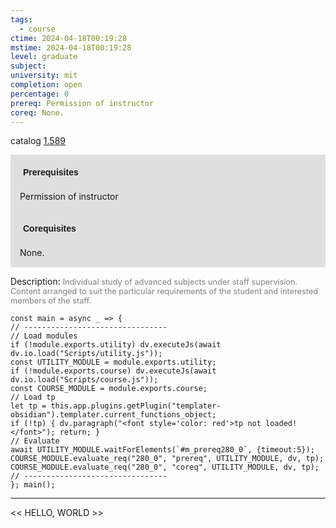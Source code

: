 ```yaml
---
tags:
  - course
ctime: 2024-04-18T00:19:28
mstime: 2024-04-18T00:19:28
level: graduate
subject: 
university: mit
completion: open
percentage: 0
prereq: Permission of instructor
coreq: None.
---
```


catalog [1.589](http://student.mit.edu/catalog/m1c.html#1.589)

<span style="display: block; padding: 15px; background-color: rgb(100, 100, 100, 0.2);"><font id="m_prereq280_0" style="display: block; font-family: Arial, sans-serif; font-weight: bold; padding: 5px">Prerequisites</font><br><span id="prereq280_0">Permission of instructor</span></span>
<span style="display: block; padding: 15px; background-color: rgb(100, 100, 100, 0.2);"><font id="m_coreq280_0" style="display: block; font-family: Arial, sans-serif; font-weight: bold; padding: 5px">Corequisites</font><br><span id="coreq280_0">None.</span></span>

<font style="">Description:</font>
<font style="color: grey; font-size: 0.8rem;">Individual study of advanced subjects under staff supervision. Content arranged to suit the particular requirements of the student and interested members of the staff.</font>

```dataviewjs
const main = async _ => {
// --------------------------------
// Load modules
if (!module.exports.utility) dv.executeJs(await dv.io.load("Scripts/utility.js"));
const UTILITY_MODULE = module.exports.utility;
if (!module.exports.course) dv.executeJs(await dv.io.load("Scripts/course.js"));
const COURSE_MODULE = module.exports.course;
// Load tp
let tp = this.app.plugins.getPlugin("templater-obsidian").templater.current_functions_object;
if (!tp) { dv.paragraph("<font style='color: red'>tp not loaded!</font>"); return; }
// Evaluate
await UTILITY_MODULE.waitForElements(`#m_prereq280_0`, {timeout:5});
COURSE_MODULE.evaluate_req("280_0", "prereq", UTILITY_MODULE, dv, tp);
COURSE_MODULE.evaluate_req("280_0", "coreq", UTILITY_MODULE, dv, tp);
// --------------------------------
}; main();
```

---

<< HELLO, WORLD >>
